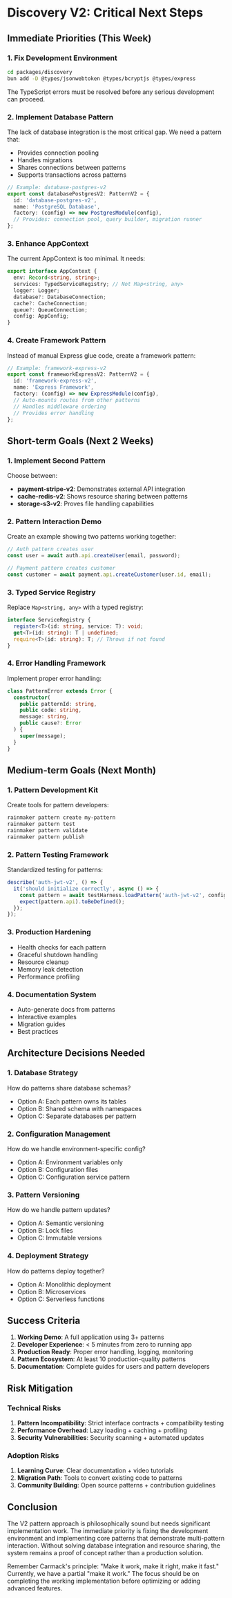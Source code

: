 # Discovery V2: Critical Next Steps

## Immediate Priorities (This Week)

### 1. Fix Development Environment
```bash
cd packages/discovery
bun add -D @types/jsonwebtoken @types/bcryptjs @types/express
```

The TypeScript errors must be resolved before any serious development can proceed.

### 2. Implement Database Pattern
The lack of database integration is the most critical gap. We need a pattern that:
- Provides connection pooling
- Handles migrations
- Shares connections between patterns
- Supports transactions across patterns

```typescript
// Example: database-postgres-v2
export const databasePostgresV2: PatternV2 = {
  id: 'database-postgres-v2',
  name: 'PostgreSQL Database',
  factory: (config) => new PostgresModule(config),
  // Provides: connection pool, query builder, migration runner
};
```

### 3. Enhance AppContext
The current AppContext is too minimal. It needs:
```typescript
export interface AppContext {
  env: Record<string, string>;
  services: TypedServiceRegistry; // Not Map<string, any>
  logger: Logger;
  database?: DatabaseConnection;
  cache?: CacheConnection;
  queue?: QueueConnection;
  config: AppConfig;
}
```

### 4. Create Framework Pattern
Instead of manual Express glue code, create a framework pattern:
```typescript
// Example: framework-express-v2
export const frameworkExpressV2: PatternV2 = {
  id: 'framework-express-v2',
  name: 'Express Framework',
  factory: (config) => new ExpressModule(config),
  // Auto-mounts routes from other patterns
  // Handles middleware ordering
  // Provides error handling
};
```

## Short-term Goals (Next 2 Weeks)

### 1. Implement Second Pattern
Choose between:
- **payment-stripe-v2**: Demonstrates external API integration
- **cache-redis-v2**: Shows resource sharing between patterns
- **storage-s3-v2**: Proves file handling capabilities

### 2. Pattern Interaction Demo
Create an example showing two patterns working together:
```typescript
// Auth pattern creates user
const user = await auth.api.createUser(email, password);

// Payment pattern creates customer
const customer = await payment.api.createCustomer(user.id, email);
```

### 3. Typed Service Registry
Replace `Map<string, any>` with a typed registry:
```typescript
interface ServiceRegistry {
  register<T>(id: string, service: T): void;
  get<T>(id: string): T | undefined;
  require<T>(id: string): T; // Throws if not found
}
```

### 4. Error Handling Framework
Implement proper error handling:
```typescript
class PatternError extends Error {
  constructor(
    public patternId: string,
    public code: string,
    message: string,
    public cause?: Error
  ) {
    super(message);
  }
}
```

## Medium-term Goals (Next Month)

### 1. Pattern Development Kit
Create tools for pattern developers:
```bash
rainmaker pattern create my-pattern
rainmaker pattern test
rainmaker pattern validate
rainmaker pattern publish
```

### 2. Pattern Testing Framework
Standardized testing for patterns:
```typescript
describe('auth-jwt-v2', () => {
  it('should initialize correctly', async () => {
    const pattern = await testHarness.loadPattern('auth-jwt-v2', config);
    expect(pattern.api).toBeDefined();
  });
});
```

### 3. Production Hardening
- Health checks for each pattern
- Graceful shutdown handling
- Resource cleanup
- Memory leak detection
- Performance profiling

### 4. Documentation System
- Auto-generate docs from patterns
- Interactive examples
- Migration guides
- Best practices

## Architecture Decisions Needed

### 1. Database Strategy
How do patterns share database schemas?
- Option A: Each pattern owns its tables
- Option B: Shared schema with namespaces
- Option C: Separate databases per pattern

### 2. Configuration Management
How do we handle environment-specific config?
- Option A: Environment variables only
- Option B: Configuration files
- Option C: Configuration service pattern

### 3. Pattern Versioning
How do we handle pattern updates?
- Option A: Semantic versioning
- Option B: Lock files
- Option C: Immutable versions

### 4. Deployment Strategy
How do patterns deploy together?
- Option A: Monolithic deployment
- Option B: Microservices
- Option C: Serverless functions

## Success Criteria

1. **Working Demo**: A full application using 3+ patterns
2. **Developer Experience**: < 5 minutes from zero to running app
3. **Production Ready**: Proper error handling, logging, monitoring
4. **Pattern Ecosystem**: At least 10 production-quality patterns
5. **Documentation**: Complete guides for users and pattern developers

## Risk Mitigation

### Technical Risks
1. **Pattern Incompatibility**: Strict interface contracts + compatibility testing
2. **Performance Overhead**: Lazy loading + caching + profiling
3. **Security Vulnerabilities**: Security scanning + automated updates

### Adoption Risks
1. **Learning Curve**: Clear documentation + video tutorials
2. **Migration Path**: Tools to convert existing code to patterns
3. **Community Building**: Open source patterns + contribution guidelines

## Conclusion

The V2 pattern approach is philosophically sound but needs significant implementation work. The immediate priority is fixing the development environment and implementing core patterns that demonstrate multi-pattern interaction. Without solving database integration and resource sharing, the system remains a proof of concept rather than a production solution.

Remember Carmack's principle: "Make it work, make it right, make it fast." Currently, we have a partial "make it work." The focus should be on completing the working implementation before optimizing or adding advanced features.
